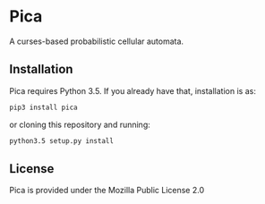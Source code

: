 Pica
====

A curses-based probabilistic cellular automata.

Installation
------------

Pica requires Python 3.5. If you already have that, installation is as:
```sh
pip3 install pica
```

or cloning this repository and running:
```sh
python3.5 setup.py install
```

License
-------
Pica is provided under the Mozilla Public License 2.0
